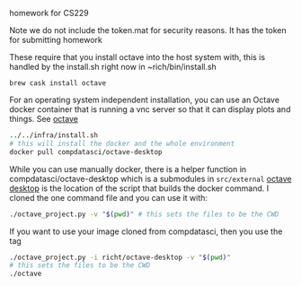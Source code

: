 homework for CS229

Note we do not include the token.mat for security reasons. It has the token for
submitting homework

These require that you install octave into the host system with, this is handled
by the install.sh right now in ~rich/bin/install.sh

```
brew cask install octave
```

For an operating system independent installation, you can use an Octave docker
container that is running a vnc server so that it can display plots and things.
See [octave](https://github.com/compdatasci/octave-desktop)

```bash
../../infra/install.sh
# this will install the docker and the whole environment
docker pull compdatasci/octave-desktop
```

While you can use manually docker, there is a helper function in
compdatasci/octave-desktop which is a submodules in `src/external`
[octave
desktop](https://github.com/compdatasci/octave-desktop/blob/master/octave_desktop.py)
is
the location of the script that builds the docker command. I cloned the one
command file and you can use it with:

```bash
./octave_project.py -v "$(pwd)" # this sets the files to be the CWD
```

If you want to use your image cloned from compdatasci, then you use the tag

```bash
./octave_project.py -i richt/octave-desktop -v "$(pwd)"
# this sets the files to be the CWD
./octave
```
